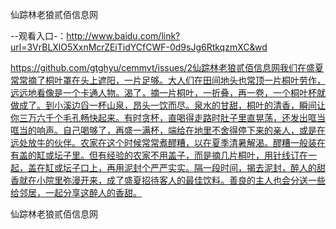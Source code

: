 仙踪林老狼贰佰信息网

--观看入口-：http://www.baidu.com/link?url=3VrBLXlO5XxnMcrZEiTidYCfCWF-0d9sJg6RtkqzmXC&wd

https://github.com/gtghyu/cemmvt/issues/2仙踪林老狼贰佰信息网我们在盛夏常常摘了桐叶罩在头上遮阳，一片足够。大人们在田间地头也常顶一片桐叶劳作，远远地看像是一个卡通人物。渴了，摘一片桐叶，一折叠，再一卷，一个桐叶杯就做成了。到小溪边舀一杯山泉，昂头一饮而尽。泉水的甘甜，桐叶的清香，瞬间让你三万六千个毛孔畅快起来。有时贪杯，直喝得走路时肚子里直晃荡，还发出哐当哐当的响声。自己喝够了，再盛一满杯，端给在地里不舍得停下来的亲人，或是在远处放牛的伙伴。农家在这个时候常常煮醪糟，以在夏季清暑解渴。醪糟一般装在有盖的缸或坛子里。但有经验的农家不用盖子，而是摘几片桐叶，用针线订在一起，盖在缸或坛子口上，再用泥封个严严实实。隔一段时间，揭去泥封，醉人的甜香就在小院里弥漫开来，成了盛夏招待客人的最佳饮料。善良的主人也会分送一些给邻居，一起分享这醉人的香甜。

仙踪林老狼贰佰信息网

